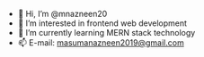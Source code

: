 - 👋 Hi, I’m @mnazneen20
- 👀 I’m interested in frontend web development
- 🌱 I’m currently learning MERN stack technology
- 📫 E-mail: masumanazneen2019@gmail.com

<!---
mnazneen20/mnazneen20 is a ✨ special ✨ repository because its `README.md` (this file) appears on your GitHub profile.
You can click the Preview link to take a look at your changes.
--->
